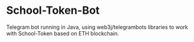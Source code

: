 # School-Token-Bot
Telegram bot running in Java, using web3j/telegrambots libraries to work with School-Token based on ETH blockchain.
